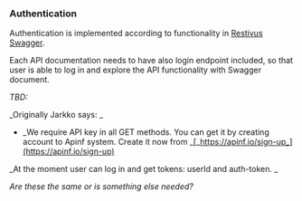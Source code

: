 ### Authentication

Authentication is implemented according to functionality in [Restivus Swagger](https://github.com/apinf/restivus-swagger).

Each API documentation needs to have also login endpoint included, so that user is able to log in and explore the API functionality with Swagger document.



_TBD:_

_Originally Jarkko says: _

* _We require API key in all GET methods. You can get it by creating account to Apinf system. Create it now from _[_https://apinf.io/sign-up_](https://apinf.io/sign-up)

_At the moment user can log in and get tokens: userId and auth-token.  _

_Are these the same or is something else needed?_

